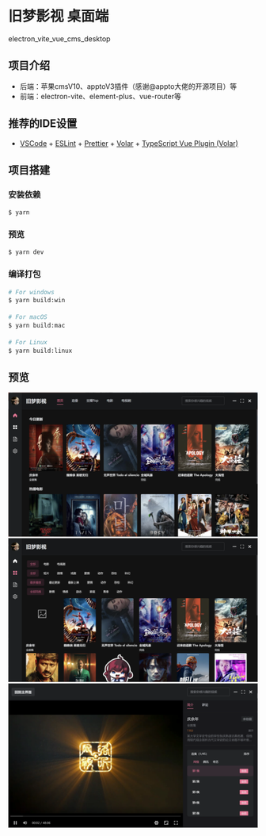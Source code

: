 # 旧梦影视 桌面端

electron_vite_vue_cms_desktop

## 项目介绍
- 后端：苹果cmsV10、apptoV3插件（感谢@appto大佬的开源项目）等
- 前端：electron-vite、element-plus、vue-router等

## 推荐的IDE设置

- [VSCode](https://code.visualstudio.com/) + [ESLint](https://marketplace.visualstudio.com/items?itemName=dbaeumer.vscode-eslint) + [Prettier](https://marketplace.visualstudio.com/items?itemName=esbenp.prettier-vscode) + [Volar](https://marketplace.visualstudio.com/items?itemName=Vue.volar) + [TypeScript Vue Plugin (Volar)](https://marketplace.visualstudio.com/items?itemName=Vue.vscode-typescript-vue-plugin)

## 项目搭建

### 安装依赖

```bash
$ yarn
```

### 预览

```bash
$ yarn dev
```

### 编译打包

```bash
# For windows
$ yarn build:win

# For macOS
$ yarn build:mac

# For Linux
$ yarn build:linux
```

## 预览
<img src="./resources/doc/home.png" alt="首页">
<img src="./resources/doc/class.png" alt="分类">
<img src="./resources/doc/play.png" alt="播放页">
